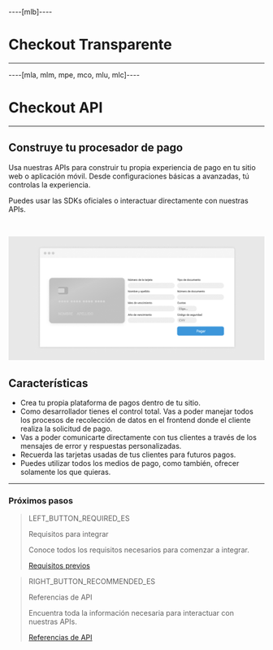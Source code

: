 ----[mlb]----
# Checkout Transparente
------------
----[mla, mlm, mpe, mco, mlu, mlc]----
# Checkout API
------------

## Construye tu procesador de pago

Usa nuestras APIs para construir tu propia experiencia de pago en tu sitio web o aplicación móvil. Desde configuraciones básicas a avanzadas, tú controlas la experiencia.

Puedes usar las SDKs oficiales o interactuar directamente con nuestras APIs.

<br>

![API-payment](/images/api/api-intro-es.jpg)

## Características

* Crea tu propia plataforma de pagos dentro de tu sitio.
* Como desarrollador tienes el control total. Vas a poder manejar todos los procesos de recolección de datos en el frontend donde el cliente realiza la solicitud de pago.
* Vas a poder comunicarte directamente con tus clientes a través de los mensajes de error y respuestas personalizadas.
* Recuerda las tarjetas usadas de tus clientes para futuros pagos.
* Puedes utilizar todos los medios de pago, como también, ofrecer solamente los que quieras.

---
### Próximos pasos

> LEFT_BUTTON_REQUIRED_ES
>
> Requisitos para integrar
>
> Conoce todos los requisitos necesarios para comenzar a integrar.
>
> [Requisitos previos](https://www.mercadopago[FAKER][URL][DOMAIN]/developers/es/guides/checkout-api/previous-requirements)

> RIGHT_BUTTON_RECOMMENDED_ES
>
> Referencias de API
>
> Encuentra toda la información necesaria para interactuar con nuestras APIs.
>
> [Referencias de API](https://www.mercadopago[FAKER][URL][DOMAIN]/developers/es/reference)
